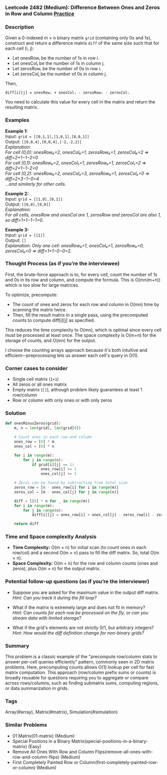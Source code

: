 ### Leetcode 2482 (Medium): Difference Between Ones and Zeros in Row and Column [Practice](https://leetcode.com/problems/difference-between-ones-and-zeros-in-row-and-column)

### Description  
Given a 0-indexed m × n binary matrix `grid` (containing only 0s and 1s), construct and return a difference matrix `diff` of the same size such that for each cell (i, j):
- Let onesRowᵢ be the number of 1s in row i.
- Let onesColⱼ be the number of 1s in column j.
- Let zerosRowᵢ be the number of 0s in row i.
- Let zerosColⱼ be the number of 0s in column j.

Then,
```
diff[i][j] = onesRowᵢ + onesColⱼ - zerosRowᵢ - zerosColⱼ
```
You need to calculate this value for every cell in the matrix and return the resulting matrix.

### Examples  

**Example 1:**  
Input: `grid = [[0,1,1],[1,0,1],[0,0,1]]`  
Output: `[[0,0,4],[0,0,4],[-2,-2,2]]`  
*Explanation:  
For cell (0,0): onesRow₀=2, onesCol₀=1, zerosRow₀=1, zerosCol₀=2 ⇒ diff=2+1−1−2=0  
For cell (0,1): onesRow₀=2, onesCol₁=1, zerosRow₀=1, zerosCol₁=2 ⇒ diff=2+1−1−2=0  
For cell (0,2): onesRow₀=2, onesCol₂=3, zerosRow₀=1, zerosCol₂=0 ⇒ diff=2+3−1−0=4  
...and similarly for other cells.*

**Example 2:**  
Input: `grid = [[1,0],[0,1]]`  
Output: `[[0,0],[0,0]]`  
*Explanation:  
For all cells, onesRow and onesCol are 1, zerosRow and zerosCol are also 1, so diff=1+1−1−1=0.*

**Example 3:**  
Input: `grid = [[1]]`  
Output: `[]`  
*Explanation: Only one cell: onesRow₀=1, onesCol₀=1, zerosRow₀=0, zerosCol₀=0 ⇒ diff=1+1−0−0=2.*

### Thought Process (as if you’re the interviewee)  
First, the brute-force approach is to, for every cell, count the number of 1s and 0s in its row and column, and compute the formula. This is O(mn(m+n)) which is too slow for large matrices.

To optimize, precompute:
- The count of ones and zeros for each row and column in O(mn) time by scanning the matrix twice.
- Then, fill the result matrix in a single pass, using the precomputed counts to compute diff[i][j] as specified.

This reduces the time complexity to O(mn), which is optimal since every cell must be processed at least once. The space complexity is O(m+n) for the storage of counts, and O(mn) for the output.

I choose the counting arrays approach because it's both intuitive and efficient—preprocessing lets us answer each cell's query in O(1).

### Corner cases to consider  
- Single cell matrix (`1×1`)
- All zeros or all ones matrix
- Empty matrix (`[]`), although problem likely guarantees at least 1 row/column
- Row or column with only ones or with only zeros

### Solution

```python
def onesMinusZeros(grid):
    m, n = len(grid), len(grid[0])

    # Count ones in each row and column
    ones_row = [0] * m
    ones_col = [0] * n

    for i in range(m):
        for j in range(n):
            if grid[i][j] == 1:
                ones_row[i] += 1
                ones_col[j] += 1

    # Zeros can be found by subtracting from total size
    zeros_row = [n - ones_row[i] for i in range(m)]
    zeros_col = [m - ones_col[j] for j in range(n)]

    diff = [[0] * n for _ in range(m)]
    for i in range(m):
        for j in range(n):
            diff[i][j] = ones_row[i] + ones_col[j] - zeros_row[i] - zeros_col[j]

    return diff
```

### Time and Space complexity Analysis  

- **Time Complexity:** O(m × n) for initial scan (to count ones in each row/col) and a second O(m × n) pass to fill the diff matrix. So, total O(m × n).
- **Space Complexity:** O(m + n) for the row and column counts (ones and zeros), plus O(m × n) for the output matrix.

### Potential follow-up questions (as if you’re the interviewer)  

- Suppose you are asked for the maximum value in the output diff matrix.  
  *Hint: Can you track it during the fill loop?*

- What if the matrix is extremely large and does not fit in memory?  
  *Hint: Can counts for each row be processed on the fly, or can you stream data with limited storage?*

- What if the grid's elements are not strictly 0/1, but arbitrary integers?  
  *Hint: How would the diff definition change for non-binary grids?*

### Summary
This problem is a classic example of the "precompute row/column stats to answer per-cell queries efficiently" pattern, commonly seen in 2D matrix problems. Here, precomputing counts allows O(1) lookup per cell for fast matrix computation. This approach (row/column prefix sums or counts) is broadly reusable for questions requiring you to aggregate or compare across rows/columns, such as finding submatrix sums, computing regions, or data summarization in grids.

### Tags
Array(#array), Matrix(#matrix), Simulation(#simulation)

### Similar Problems
- 01 Matrix(01-matrix) (Medium)
- Special Positions in a Binary Matrix(special-positions-in-a-binary-matrix) (Easy)
- Remove All Ones With Row and Column Flips(remove-all-ones-with-row-and-column-flips) (Medium)
- First Completely Painted Row or Column(first-completely-painted-row-or-column) (Medium)